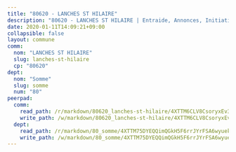 ```yaml
---
title: "80620 - LANCHES ST HILAIRE"
description: "80620 - LANCHES ST HILAIRE | Entraide, Annonces, Initiatives"
date: 2020-01-11T14:09:21+09:00
collapsible: false
layout: commune
comm:
  nom: "LANCHES ST HILAIRE"
  slug: lanches-st-hilaire
  cp: "80620"
dept:
  nom: "Somme"
  slug: somme
  num: "80"
peerpad:
  comm:
    read_path: /r/markdown/80620_lanches-st-hilaire/4XTTM6CLV8CsoryxEv3yqbuTnp9DFfVdjhoLa95UcZNVUsFki
    write_path: /w/markdown/80620_lanches-st-hilaire/4XTTM6CLV8CsoryxEv3yqbuTnp9DFfVdjhoLa95UcZNVUsFki-K3TgTwFk8H2BLaLDWJTH48YnXWoTQUZMC1bQpXHXVFiW2dJuGCqbYGWtHnisYJeW7jwRTsYwsy2e3r2AGuNL1CPPhkC6D1xdpqg9kV7LPyG27tpELYZxTev7S8pvVDzvfZD21Wx6
  dept:
    read_path: /r/markdown/80_somme/4XTTM75DYEQQimQGkH5F6rrJYrFSA6wyuekdgioEx7v45YjSw
    write_path: /w/markdown/80_somme/4XTTM75DYEQQimQGkH5F6rrJYrFSA6wyuekdgioEx7v45YjSw-K3TgTuB1DbUNHuFo9Fhh6JTUriPx8E5izGkmw9RSNTjUtMFPoZhqqp87szE8th3EytWSHGdhUuQUPjam8aJZh1SdH8pL3ibgUbMdNhU17kjAmSa49LMB2GjXvVwDVurE8mgce3XM
---
```


